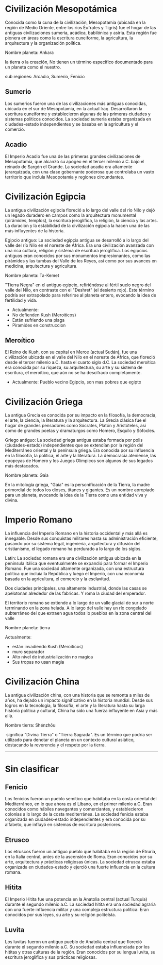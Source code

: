 
# Civilización Mesopotámica

Conocida como la cuna de la civilización, Mesopotamia (ubicada en la región de Medio Oriente, entre los ríos Éufrates y Tigris) fue el hogar de las antiguas civilizaciones sumeria, acádica, babilónica y asiria. Esta región fue pionera en áreas como la escritura cuneiforme, la agricultura, la arquitectura y la organización política.

Nombre planeta: Ankara

la tierra o la creación, No tienen un término específico documentado para un planeta como el nuestro.

sub regiones: Arcadio, Sumerio, Fenicio

## Sumerio
Los sumerios fueron una de las civilizaciones más antiguas conocidas, ubicada en el sur de Mesopotamia, en la actual Iraq. Desarrollaron la escritura cuneiforme y establecieron algunas de las primeras ciudades y sistemas políticos conocidos. La sociedad sumeria estaba organizada en ciudades-estado independientes y se basaba en la agricultura y el comercio.

## Acadio
El Imperio Acadio fue una de las primeras grandes civilizaciones de Mesopotamia, que alcanzó su apogeo en el tercer milenio a.C. bajo el reinado de Sargón el Grande. La sociedad acadia era altamente jerarquizada, con una clase gobernante poderosa que controlaba un vasto territorio que incluía Mesopotamia y regiones circundantes.



# Civilización Egipcia

La antigua civilización egipcia floreció a lo largo del valle del río Nilo y dejó un legado duradero en campos como la arquitectura monumental (pirámides, templos), la escritura jeroglífica, la religión, la ciencia y las artes. La duración y la estabilidad de la civilización egipcia la hacen una de las más influyentes de la historia.

Egipcio antiguo: La sociedad egipcia antigua se desarrolló a lo largo del valle del río Nilo en el noreste de África. Era una civilización avanzada con una rica cultura, religión y sistema de escritura jeroglífica. Los egipcios antiguos eran conocidos por sus monumentos impresionantes, como las pirámides y las tumbas del Valle de los Reyes, así como por sus avances en medicina, arquitectura y agricultura.

Nombre planeta: Ta-Kemet

"Tierra Negra" en el antiguo egipcio, refiriéndose al fértil suelo negro del valle del Nilo, en contraste con el "Deshret" (el desierto rojo). Este término podría ser extrapolado para referirse al planeta entero, evocando la idea de fertilidad y vida.

- Actualmente: 
- No defienden Kush (Meroiticos)
- Están sufriendo una plaga
- Piramides en construccion

## Meroítico

El Reino de Kush, con su capital en Meroe (actual Sudán), fue una civilización ubicada en el valle del Nilo en el noreste de África, que floreció desde el tercer milenio a.C. hasta el cuarto siglo d.C. La sociedad meroítica era conocida por su riqueza, su arquitectura, su arte y su sistema de escritura, el meroítico, que aún no se ha descifrado completamente.

- Actualmente: Pueblo vecino Egipcio, son mas pobres que egipto

# Civilización Griega

La antigua Grecia es conocida por su impacto en la filosofía, la democracia, el arte, la ciencia, la literatura y la arquitectura. La Grecia clásica fue el hogar de grandes pensadores como Sócrates, Platón y Aristóteles, así como de grandes poetas y dramaturgos como Homero, Esquilo y Sófocles.

  

Griego antiguo: La sociedad griega antigua estaba formada por polis (ciudades-estado) independientes que se extendían por la región del Mediterráneo oriental y la península griega. Era conocida por su influencia en la filosofía, la política, el arte y la literatura. La democracia ateniense, las epopeyas de Homero y los Juegos Olímpicos son algunos de sus legados más destacados.

Nombre planeta: Gaia

En la mitología griega, "Gaia" es la personificación de la Tierra, la madre primordial de todos los dioses, titanes y gigantes. Es un nombre apropiado para un planeta, evocando la idea de la Tierra como una entidad viva y divina.

# Imperio Romano

La influencia del Imperio Romano en la historia occidental y más allá es innegable. Desde sus conquistas militares hasta su administración eficiente, pasando por su sistema legal, ingeniería, arquitectura y difusión del cristianismo, el legado romano ha perdurado a lo largo de los siglos.

  

Latín: La sociedad romana era una civilización antigua ubicada en la península itálica que eventualmente se expandió para formar el Imperio Romano. Fue una sociedad altamente organizada, con una estructura política que incluía la República y luego el Imperio, con una economía basada en la agricultura, el comercio y la esclavitud.


Dos ciudades principales, una altamente industrial, donde las casas se apelotonan alrededor de las fabricas. Y roma la ciudad del emperador.


El territorio romano se extiende a lo largo de un valle glacial de sur a norte terminando en la zona helada. A lo largo del valle hay un río congelado subterráneo del que extraen agua todos lo pueblos en la zona central del valle


Nombre planeta: tierra

Actualmente: 

- están invadiendo Kush (Meroiticos)
- muro separador
- Alto nivel de industrialización no magica
- Sus tropas no usan magia

  

# Civilización China

La antigua civilización china, con una historia que se remonta a miles de años, ha dejado un impacto significativo en la historia mundial. Desde sus logros en la tecnología, la filosofía, el arte y la literatura hasta su larga historia política y cultural, China ha sido una fuerza influyente en Asia y más allá.

  

Nombre tierra: Shénzhōu

 significa "Divina Tierra" o "Tierra Sagrada". Es un término que podría ser utilizado para denotar el planeta en un contexto cultural asiático, destacando la reverencia y el respeto por la tierra.

---

# Sin clasificar

## Fenicio
Los fenicios fueron un pueblo semítico que habitaba en la costa oriental del Mediterráneo, en lo que ahora es el Líbano, en el primer milenio a.C. Eran conocidos como hábiles navegantes y comerciantes, y establecieron colonias a lo largo de la costa mediterránea. La sociedad fenicia estaba organizada en ciudades-estado independientes y era conocida por su alfabeto, que influyó en sistemas de escritura posteriores.

## Etrusco
Los etruscos fueron un antiguo pueblo que habitaba en la región de Etruria, en la Italia central, antes de la ascensión de Roma. Eran conocidos por su arte, arquitectura y prácticas religiosas únicas. La sociedad etrusca estaba organizada en ciudades-estado y ejerció una fuerte influencia en la cultura romana.

## Hitita
El Imperio Hitita fue una potencia en la Anatolia central (actual Turquía) durante el segundo milenio a.C. La sociedad hitita era una sociedad agraria con una fuerte influencia militar y una compleja estructura política. Eran conocidos por sus leyes, su arte y su religión politeísta.

## Luvita
Los luvitas fueron un antiguo pueblo de Anatolia central que floreció durante el segundo milenio a.C. Su sociedad estaba influenciada por los hititas y otras culturas de la región. Eran conocidos por su lengua luvita, su escritura jeroglífica y sus prácticas religiosas.